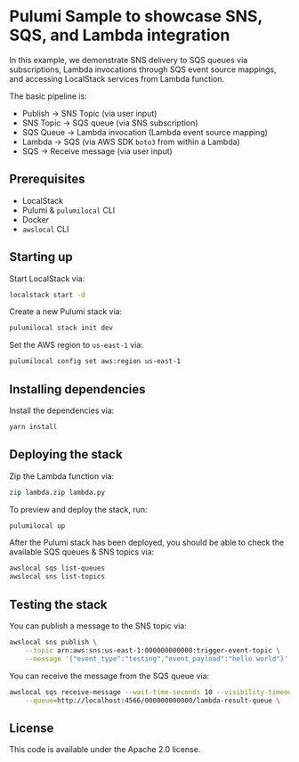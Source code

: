 # Pulumi Sample to showcase SNS, SQS, and Lambda integration

In this example, we demonstrate SNS delivery to SQS queues via subscriptions, Lambda invocations through SQS event source mappings, and accessing LocalStack services from Lambda function.

The basic pipeline is:

- Publish -> SNS Topic (via user input)
- SNS Topic -> SQS queue (via SNS subscription)
- SQS Queue -> Lambda invocation (Lambda event source mapping)
- Lambda -> SQS (via AWS SDK `boto3` from within a Lambda)
- SQS -> Receive message (via user input)

## Prerequisites

- LocalStack
- Pulumi & `pulumilocal` CLI
- Docker
- `awslocal` CLI

## Starting up

Start LocalStack via:

```bash
localstack start -d
```

Create a new Pulumi stack via:

```bash
pulumilocal stack init dev
```

Set the AWS region to `us-east-1` via:

```bash
pulumilocal config set aws:region us-east-1
```

## Installing dependencies

Install the dependencies via:

```bash
yarn install
```

## Deploying the stack

Zip the Lambda function via:

```bash
zip lambda.zip lambda.py
```

To preview and deploy the stack, run:

```bash
pulumilocal up
```

After the Pulumi stack has been deployed, you should be able to check the available SQS queues & SNS topics via:

```bash
awslocal sqs list-queues
awslocal sns list-topics
```

## Testing the stack

You can publish a message to the SNS topic via:

```bash
awslocal sns publish \
	--topic arn:aws:sns:us-east-1:000000000000:trigger-event-topic \
	--message '{"event_type":"testing","event_payload":"hello world"}'
```

You can receive the message from the SQS queue via:

```bash
awslocal sqs receive-message --wait-time-seconds 10 --visibility-timeout=0 \
	--queue=http://localhost:4566/000000000000/lambda-result-queue \
```

## License

This code is available under the Apache 2.0 license.
